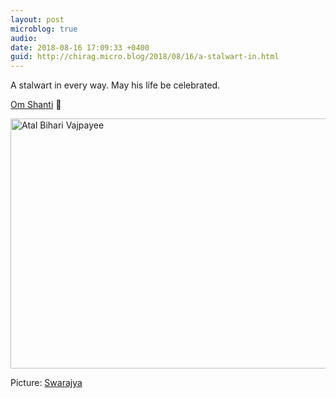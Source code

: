 ```yaml
---
layout: post
microblog: true
audio: 
date: 2018-08-16 17:09:33 +0400
guid: http://chirag.micro.blog/2018/08/16/a-stalwart-in.html
---
```

A stalwart in every way. May his life be celebrated. 

[Om Shanti](https://mobile.twitter.com/ANI/status/1030063471138754560) 🙏 





<img alt="Atal Bihari Vajpayee" src="http://www.chirag.biz/uploads/2018/1706cb7d5b.jpg" width="600" height="400" />

Picture: [Swarajya](https://swarajyamag.com/politics/atal-bihari-vajpayee-the-man-who-mainstreamed-bjp-and-bharatiyata)
